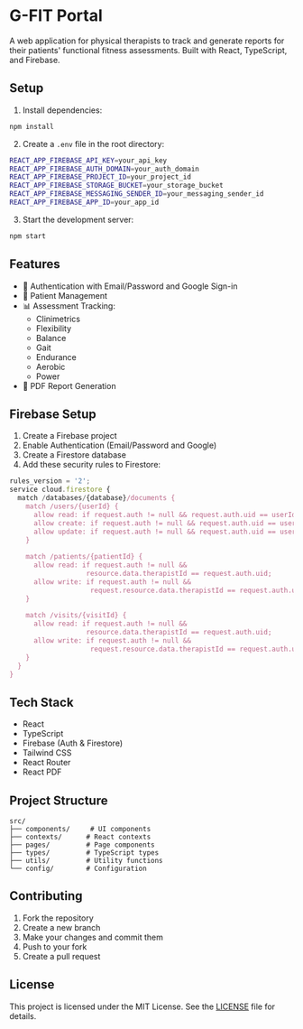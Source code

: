 # G-FIT Portal

A web application for physical therapists to track and generate reports for their patients' functional fitness assessments. Built with React, TypeScript, and Firebase.

## Setup

1. Install dependencies:

```bash
npm install
```

2. Create a `.env` file in the root directory:

```bash
REACT_APP_FIREBASE_API_KEY=your_api_key
REACT_APP_FIREBASE_AUTH_DOMAIN=your_auth_domain
REACT_APP_FIREBASE_PROJECT_ID=your_project_id
REACT_APP_FIREBASE_STORAGE_BUCKET=your_storage_bucket
REACT_APP_FIREBASE_MESSAGING_SENDER_ID=your_messaging_sender_id
REACT_APP_FIREBASE_APP_ID=your_app_id
```

3. Start the development server:

```bash
npm start
```

## Features

- 🔐 Authentication with Email/Password and Google Sign-in
- 👥 Patient Management
- 📊 Assessment Tracking:
  - Clinimetrics
  - Flexibility
  - Balance
  - Gait
  - Endurance
  - Aerobic
  - Power
- 📝 PDF Report Generation

## Firebase Setup

1. Create a Firebase project
2. Enable Authentication (Email/Password and Google)
3. Create a Firestore database
4. Add these security rules to Firestore:

```javascript
rules_version = '2';
service cloud.firestore {
  match /databases/{database}/documents {
    match /users/{userId} {
      allow read: if request.auth != null && request.auth.uid == userId;
      allow create: if request.auth != null && request.auth.uid == userId;
      allow update: if request.auth != null && request.auth.uid == userId;
    }
    
    match /patients/{patientId} {
      allow read: if request.auth != null && 
                   resource.data.therapistId == request.auth.uid;
      allow write: if request.auth != null && 
                    request.resource.data.therapistId == request.auth.uid;
    }
    
    match /visits/{visitId} {
      allow read: if request.auth != null && 
                   resource.data.therapistId == request.auth.uid;
      allow write: if request.auth != null && 
                    request.resource.data.therapistId == request.auth.uid;
    }
  }
}
```

## Tech Stack

- React
- TypeScript
- Firebase (Auth & Firestore)
- Tailwind CSS
- React Router
- React PDF

## Project Structure

```
src/
├── components/     # UI components
├── contexts/      # React contexts
├── pages/         # Page components
├── types/         # TypeScript types
├── utils/         # Utility functions
└── config/        # Configuration
```

## Contributing

1. Fork the repository
2. Create a new branch
3. Make your changes and commit them
4. Push to your fork
5. Create a pull request

## License

This project is licensed under the MIT License. See the [LICENSE](LICENSE) file for details.

